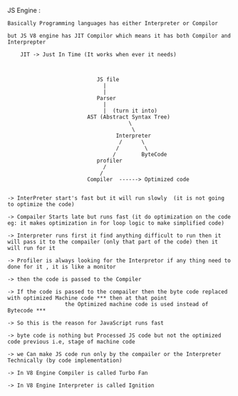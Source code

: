 

JS Engine :

    Basically Programming languages has either Interpreter or Compilor

    but JS V8 engine has JIT Compilor which means it has both Compilor and Interprepter

        JIT -> Just In Time (It works when ever it needs)



                                JS file
                                  |
                                  |
                                Parser
                                  |
                                  |  (turn it into)
                             AST (Abstract Syntax Tree)
                                          \
                                           \
                                      Interpreter
                                       /      \
                                      /        \
                                     /        ByteCode
                                profiler
                                  /
                                 /
                             Compiler  ------> Optimized code 


    -> InterPreter start's fast but it will run slowly  (it is not going to optimize the code)

    -> Compailer Starts late but runs fast (it do optimization on the code eg: it makes optimization in for loop logic to make simplified code)

    -> Interpreter runs first it find anything difficult to run then it will pass it to the compailer (only that part of the code) then it will run for it

    -> Profiler is always looking for the Interpretor if any thing need to done for it , it is like a monitor

    -> then the code is passed to the Compiler

    -> If the code is passed to the compailer then the byte code replaced with optimized Machine code *** then at that point  
                      the Optimized machine code is used instead of Bytecode ***

    -> So this is the reason for JavaScript runs fast 

    -> byte code is nothing but Processed JS code but not the optimized code previous i.e, stage of machine code

    -> we Can make JS code run only by the compailer or the Interpreter Technically (by code implementation)

    -> In V8 Engine Compiler is called Turbo Fan

    -> In V8 Engine Interpreter is called Ignition

